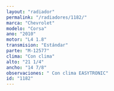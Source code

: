 ```yaml
---
layout: "radiador"
permalink: "/radiadores/1182/"
marca: "Chevrolet"
modelo: "Corsa"
ano: "2010"
motor: "L4 1.8"
transmision: "Estándar"
parte: "M-12577"
clima: "Con clima"
alto: "21 1/4"
ancho: "14 7/8"
observaciones: " Con clima EASYTRONIC"
id: "1182"
---
```


